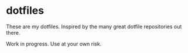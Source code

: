 # dotfiles
These are my dotfiles. Inspired by the many great dotfile repositories out there.

Work in progress. Use at your own risk.
